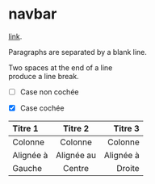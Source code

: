 # navbar
[link](http://example.com).


Paragraphs are separated 
by a blank line.

Two spaces at the end of a line  
produce a line break.

- [ ] Case non cochée
- [x] Case cochée



| Titre 1       |     Titre 2     |        Titre 3 |
| :------------ | :-------------: | -------------: |
| Colonne       |     Colonne     |        Colonne |
| Alignée à     |   Alignée au    |      Alignée à |
| Gauche        |     Centre      |         Droite |
